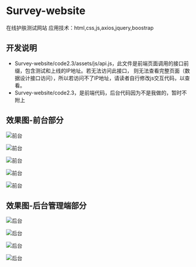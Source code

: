 # Survey-website
在线护肤测试网站
应用技术：html,css,js,axios,jquery,boostrap

## 开发说明
- Survey-website/code2.3/assets/js/api.js，此文件是前端页面调用的接口前缀，包含测试和上线的IP地址。若无法访问此接口，
则无法查看完整页面（数据设计接口访问），所以若访问不了IP地址，请读者自行修改js交互代码，以查看。
- Survey-website/code2.3，是前端代码，后台代码因为不是我做的，暂时不附上

## 效果图-前台部分
![前台](https://github.com/Corrine951304828/Survey-website/blob/master/%E6%95%88%E6%9E%9C%E5%9B%BE/%E5%89%8D%E5%8F%B01.png)

![前台](https://github.com/Corrine951304828/Survey-website/blob/master/%E6%95%88%E6%9E%9C%E5%9B%BE/%E5%89%8D%E5%8F%B02.png)

![前台](https://github.com/Corrine951304828/Survey-website/blob/master/%E6%95%88%E6%9E%9C%E5%9B%BE/%E5%89%8D%E5%8F%B03.png)

![前台](https://github.com/Corrine951304828/Survey-website/blob/master/%E6%95%88%E6%9E%9C%E5%9B%BE/%E5%89%8D%E5%8F%B04.png)

![前台](https://github.com/Corrine951304828/Survey-website/blob/master/%E6%95%88%E6%9E%9C%E5%9B%BE/%E5%89%8D%E5%8F%B05.png)

## 效果图-后台管理端部分
![后台](https://github.com/Corrine951304828/Survey-website/blob/master/%E6%95%88%E6%9E%9C%E5%9B%BE/%E5%90%8E%E5%8F%B01.png)

![后台](https://github.com/Corrine951304828/Survey-website/blob/master/%E6%95%88%E6%9E%9C%E5%9B%BE/%E5%90%8E%E5%8F%B02.png)

![后台](https://github.com/Corrine951304828/Survey-website/blob/master/%E6%95%88%E6%9E%9C%E5%9B%BE/%E5%90%8E%E5%8F%B03.png)

![后台](https://github.com/Corrine951304828/Survey-website/blob/master/%E6%95%88%E6%9E%9C%E5%9B%BE/%E5%90%8E%E5%8F%B04.png)
